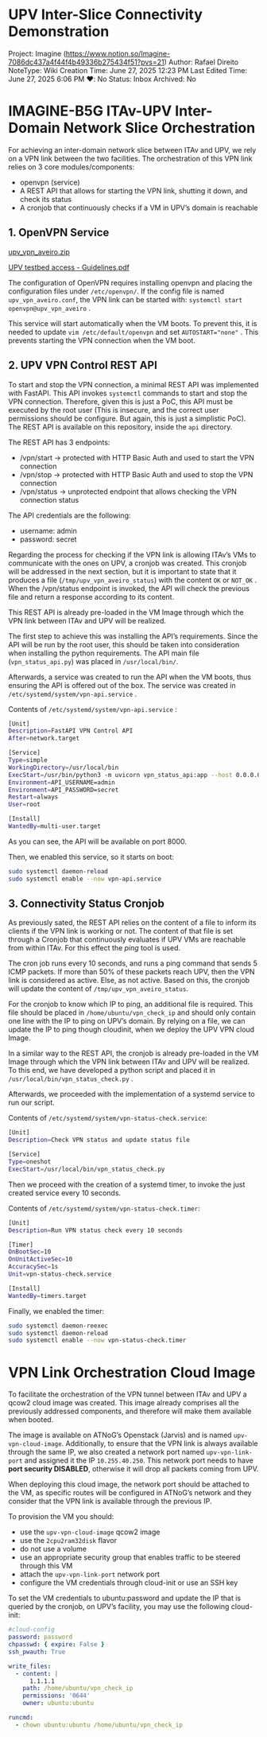 # UPV Inter-Slice Connectivity Demonstration

Project: Imagine (https://www.notion.so/Imagine-7086dc437a4f44f4b49336b275434f51?pvs=21)
Author: Rafael Direito
NoteType: Wiki
Creation Time: June 27, 2025 12:23 PM
Last Edited Time: June 27, 2025 6:06 PM
❤️: No
Status: Inbox
Archived: No

# IMAGINE-B5G ITAv-UPV Inter-Domain Network Slice Orchestration

For achieving an inter-domain network slice between ITAv and UPV, we rely on a VPN link between the two facilities. The orchestration of this VPN link relies on 3 core modules/components:

- openvpn (service)
- A REST API that allows for starting the VPN link, shutting it down, and check its status
- A cronjob that continuously checks if a VM in UPV’s domain is reachable

## 1. OpenVPN Service

[upv_vpn_aveiro.zip](UPV%20Inter-Slice%20Connectivity%20Demonstration%2021f11fa2ed8d80168a1be6b713a38101/upv_vpn_aveiro.zip)

[UPV testbed access - Guidelines.pdf](UPV%20Inter-Slice%20Connectivity%20Demonstration%2021f11fa2ed8d80168a1be6b713a38101/UPV_testbed_access_-_Guidelines.pdf)

The configuration of OpenVPN requires installing openvpn and placing the configuration files under `/etc/openvpn/`. If the config file is named `upv_vpn_aveiro.conf`, the VPN link can be started with: `systemctl start openvpn@upv_vpn_aveiro` .

This service will start automatically when the VM boots. To prevent this, it is needed to update `vim /etc/default/openvpn` and set `AUTOSTART="none"` . This prevents starting the VPN connection when the VM boot.

## 2.  UPV VPN Control REST API

To start and stop the VPN connection, a minimal REST API was implemented with FastAPI. This API invokes `systemctl` commands to start and stop the VPN connection. Therefore, given this is just a PoC, this API must be executed by the root user (This is insecure, and the correct user permissions should be configure. But again, this is just a simplistic PoC). The REST API is available on this repository, inside the `api` directory. 

The REST API has 3 endpoints:

- /vpn/start → protected with HTTP Basic Auth and used to start the VPN connection
- /vpn/stop → protected with HTTP Basic Auth and used to stop the VPN connection
- /vpn/status → unprotected endpoint that allows checking the VPN connection status

The API credentials are the following:

- username: admin
- password: secret

Regarding the process for checking if the VPN link is allowing  ITAv’s VMs to communicate with the ones on UPV, a cronjob was created. This cronjob will be addressed in the next section, but it is important to state that it produces a file (`/tmp/upv_vpn_aveiro_status`) with the content `OK` or  `NOT_OK` . When the /vpn/status endpoint is invoked, the API will check the previous file and return a response according to its content.

This REST API is already pre-loaded in the VM Image through which the VPN link between ITAv and UPV will be realized. 

The first step to achieve this was installing the API’s requirements. Since the API will be run by the root user, this should be taken into consideration when installing the python requirements. The API main file (`vpn_status_api.py`) was placed in  `/usr/local/bin/`.

Afterwards, a service was created to run the API when the VM boots, thus ensuring the API is offered out of the box. The service was created in `/etc/systemd/system/vpn-api.service` .

Contents of `/etc/systemd/system/vpn-api.service` :

```bash
[Unit]
Description=FastAPI VPN Control API
After=network.target

[Service]
Type=simple
WorkingDirectory=/usr/local/bin
ExecStart=/usr/bin/python3 -m uvicorn vpn_status_api:app --host 0.0.0.0 --port 8000 --app-dir /usr/local/bin
Environment=API_USERNAME=admin
Environment=API_PASSWORD=secret
Restart=always
User=root

[Install]
WantedBy=multi-user.target
```

As you can see, the API will be available on port 8000.

Then, we enabled this service, so it starts on boot:

```bash
sudo systemctl daemon-reload
sudo systemctl enable --now vpn-api.service
```

## 3.  Connectivity Status Cronjob

As previously sated, the REST API relies on the content of a file to inform its clients if the VPN link is working or not. The content of that file is set through a Cronjob that continuously evaluates if UPV VMs are reachable from within ITAv. For this effect the *ping* tool is used.

The cron job runs every 10 seconds, and runs a ping command that sends 5 ICMP packets. If more than 50% of these packets reach UPV, then the VPN link is considered as active. Else, as not active. Based on this, the cronjob will update the content of `/tmp/upv_vpn_aveiro_status`.

For the cronjob to know which IP to ping, an additional file is required. This file should be placed in `/home/ubuntu/vpn_check_ip` and should only contain one line with the IP to ping on UPV’s domain. By relying on a file, we can update the IP to ping though cloudinit, when we deploy the UPV VPN cloud Image.

In a similar way to the REST API, the cronjob is already pre-loaded in the VM Image through which the VPN link between ITAv and UPV will be realized. To this end, we have developed a python script and placed it in `/usr/local/bin/vpn_status_check.py` . 

Afterwards, we proceeded with the implementation of a systemd service to run our script.

Contents of `/etc/systemd/system/vpn-status-check.service`:

```bash
[Unit]
Description=Check VPN status and update status file

[Service]
Type=oneshot
ExecStart=/usr/local/bin/vpn_status_check.py
```

Then we proceed with the creation of a systemd timer, to invoke the just created service every 10 seconds.

Contents of `/etc/systemd/system/vpn-status-check.timer`:

```bash
[Unit]
Description=Run VPN status check every 10 seconds

[Timer]
OnBootSec=10
OnUnitActiveSec=10
AccuracySec=1s
Unit=vpn-status-check.service

[Install]
WantedBy=timers.target
```

Finally, we enabled the timer:

```bash
sudo systemctl daemon-reexec
sudo systemctl daemon-reload
sudo systemctl enable --now vpn-status-check.timer
```

# VPN Link Orchestration Cloud Image

To facilitate the orchestration of the VPN tunnel between ITAv and UPV a qcow2 cloud image was created. This image already comprises all the previously addressed components, and therefore will make them available when booted.

The image is available on ATNoG’s Openstack (Jarvis) and is named `upv-vpn-cloud-image`. Additionally, to ensure that the VPN link is always available through the same IP, we also created a network port named `upv-vpn-link-port` and assigned it the IP `10.255.40.250`. This network port needs to have **port security DISABLED**, otherwise it will drop all packets coming from UPV.

When deploying this cloud image, the network port should be attached to the VM, as specific routes will be configured in ATNoG’s network and they consider that the VPN link is available through the previous IP.

To provision the VM you should:

- use the `upv-vpn-cloud-image` qcow2 image
- use the `2cpu2ram32disk` flavor
- do not use a volume
- use an appropriate security group that enables traffic to be steered through this VM
- attach the `upv-vpn-link-port` network port
- configure the VM credentials through cloud-init or use an SSH key

To set the VM credentials to ubuntu:password and update the IP that is queried by the cronjob, on UPV’s facility, you may use the following cloud-init:

```yaml
#cloud-config
password: password
chpasswd: { expire: False }
ssh_pwauth: True

write_files:
  - content: |
      1.1.1.1
    path: /home/ubuntu/vpn_check_ip
    permissions: '0644'
    owner: ubuntu:ubuntu

runcmd:
  - chown ubuntu:ubuntu /home/ubuntu/vpn_check_ip
```
